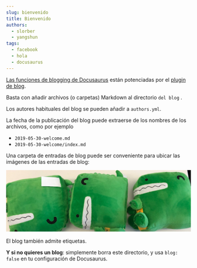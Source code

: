 ```yaml
---
slug: bienvenido
title: Bienvenido
authors:
  - slorber
  - yangshun
tags:
  - facebook
  - hola
  - docusaurus
---
```


[Las funciones de blogging de Docusaurus](https://docusaurus.io/docs/blog) están potenciadas por el [plugin de blog](https://docusaurus.io/docs/api/plugins/@docusaurus/plugin-content-blog).

Basta con añadir archivos (o carpetas) Markdown al directorio `del blog` .

Los autores habituales del blog se pueden añadir a `authors.yml`.

La fecha de la publicación del blog puede extraerse de los nombres de los archivos, como por ejemplo

- `2019-05-30-welcome.md`
- `2019-05-30-welcome/index.md`

Una carpeta de entradas de blog puede ser conveniente para ubicar las imágenes de las entradas de blog:

![Peluche de Docusaurus](./docusaurus-plushie-banner.jpeg)

El blog también admite etiquetas.

**Y si no quieres un blog**: simplemente borra este directorio, y usa `blog: false` en tu configuración de Docusaurus.
